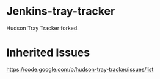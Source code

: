Jenkins-tray-tracker
===================

Hudson Tray Tracker forked.

Inherited Issues
==============
https://code.google.com/p/hudson-tray-tracker/issues/list
